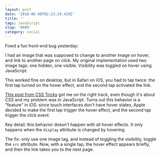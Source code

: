 ```yaml
---
layout: post
date: '2018-06-08T02:23:29.419Z'
title: ''
tags: JavaScript
slug: '8609'
category: social
---
```

Fixed a fun front-end bug yesterday:

I had an image that was supposed to change to another image on hover, and link to another page on click. My original implementation used two image tags: one hidden, one visible. Visibility was toggled on hover using JavaScript.

This worked fine on desktop, but in Safari on iOS, you had to tap twice: the first tap turned on the hover effect, and the second tap activated the link.

[This post from CSS Tricks](https://css-tricks.com/annoying-mobile-double-tap-link-issue/) got me on the right track, even though it&#39;s about CSS and my problem was in JavaScript. Turns out this behavior is a &quot;feature&quot; in iOS: since touch interfaces don&#39;t have hover states, Apple decided to make the first tap trigger the hover effect, and the second tap trigger the click event.

Key detail: this behavior doesn&#39;t happen with all hover effects. It only happens when the `display` attribute is changed by hovering.

The fix: only use one image tag, and instead of toggling the visibility, toggle the `src` attribute. Now, with a single tap, the hover effect appears briefly, and then the link takes you to the next page.
